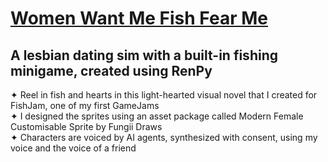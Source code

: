 # [Women Want Me Fish Fear Me](https://daniyells.itch.io/women-want-me-fish-fear-me)
## A lesbian dating sim with a built-in fishing minigame, created using RenPy
✦ Reel in fish and hearts in this light-hearted visual novel that I created for FishJam, one of my first GameJams
<br> ✦ I designed the sprites using an asset package called Modern Female Customisable Sprite by Fungii Draws
<br> ✦ Characters are voiced by AI agents, synthesized with consent, using my voice and the voice of a friend
